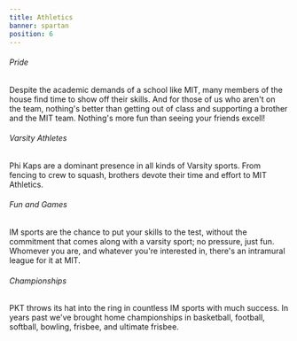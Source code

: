 ```yaml
---
title: Athletics
banner: spartan
position: 6
---
```

###### Pride

Despite the academic demands of a school like MIT, many members of the house find time to show off their skills. And for those of us who aren't on the team, nothing's better than getting out of class and supporting a brother and the MIT team. Nothing's more fun than seeing your friends excell!

###### Varsity Athletes

Phi Kaps are a dominant presence in all kinds of Varsity sports. From fencing to crew to squash, brothers devote their time and effort to MIT Athletics.

###### Fun and Games

IM sports are the chance to put your skills to the test, without the commitment that comes along with a varsity sport; no pressure, just fun. Whomever you are, and whatever you're interested in, there's an intramural league for it at MIT.

###### Championships

PKT throws its hat into the ring in countless IM sports with much success. In years past we've brought home championships in basketball, football, softball, bowling, frisbee, and ultimate frisbee.
